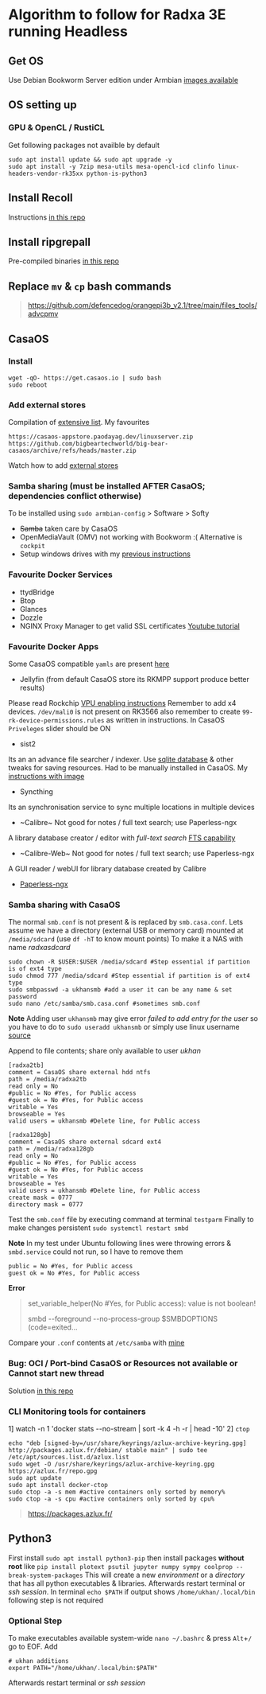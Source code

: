 # Algorithm to follow for Radxa 3E running Headless

## Get OS
Use Debian Bookworm Server edition under Armbian [images available](https://www.armbian.com/radxa-zero-3/)
## OS setting up
### GPU & OpenCL / RustiCL
Get following packages not availble by default
```
sudo apt install update && sudo apt upgrade -y
sudo apt install -y 7zip mesa-utils mesa-opencl-icd clinfo linux-headers-vendor-rk35xx python-is-python3 
```
## Install Recoll 
Instructions [in this repo](https://github.com/defencedog/radxazero3E/tree/main/recoll_debian)
## Install ripgrepall
Pre-compiled binaries [in this repo](https://github.com/defencedog/orangepi3b_v2.1/tree/main/files_tools/ripgrep-all)
## Replace `mv` & `cp` bash commands
> https://github.com/defencedog/orangepi3b_v2.1/tree/main/files_tools/advcpmv
## CasaOS
### Install
```
wget -qO- https://get.casaos.io | sudo bash
sudo reboot
```
### Add external stores
Compilation of [extensive list](https://awesome.casaos.io/content/3rd-party-app-stores/list.html). My favourites
```
https://casaos-appstore.paodayag.dev/linuxserver.zip
https://github.com/bigbeartechworld/big-bear-casaos/archive/refs/heads/master.zip
```
Watch how to add [external stores](https://community.zimaspace.com/t/how-to-add-casaos-linuxserver-app-store-to-casaos/292/1)
### Samba sharing (must be installed AFTER CasaOS; dependencies conflict otherwise)
To be installed using `sudo armbian-config` > Software > Softy
- ~~Samba~~ taken care by CasaOS
- OpenMediaVault (OMV) not working with Bookworm :( Alternative is `cockpit`
- Setup windows drives with my [previous instructions](https://github.com/defencedog/orangepi3b_v2.1/blob/main/SAMBA_NAS_Videos.md)
### Favourite Docker Services
- ttydBridge
- Btop
- Glances
- Dozzle
- NGINX Proxy Manager to get valid SSL certificates [Youtube tutorial](https://www.youtube.com/watch?v=qlcVx-k-02E)
### Favourite Docker Apps
Some CasaOS compatible `yamls` are present [here](https://github.com/defencedog/radxazero3E/tree/main/CasaOS_yaml)
- Jellyfin (from default CasaOS store its RKMPP support produce better results)

Please read Rockchip [VPU enabling instructions](https://jellyfin.org/docs/general/administration/hardware-acceleration/rockchip/) Remember to add x4 devices.  `/dev/mali0` is not present on RK3566 also remember to create `99-rk-device-permissions.rules` as written in instructions. In CasaOS `Priveleges` slider should be ON
- sist2

Its an an advance file searcher / indexer. Use [sqlite database](https://github.com/defencedog/radxazero3E/blob/main/CasaOS_yaml/sist2_less_resource.yaml) & other tweaks for saving resources. Had to be manually installed in CasaOS. My [instructions with image](https://github.com/simon987/sist2/issues/499#issue-2583469960)
- Syncthing

Its an synchronisation service to sync multiple locations in multiple devices
- ~Calibre~ Not good for notes / full text search; use Paperless-ngx

A library database creator / editor with _full-text search_ [FTS capability](https://calibre-ebook.com/new-in/fifteen)
- ~Calibre-Web~ Not good for notes / full text search; use Paperless-ngx

A GUI reader / webUI for library database created by Calibre
- [Paperless-ngx](https://github.com/defencedog/radxazero3E/tree/main/paperless-ngx) 
### Samba sharing with CasaOS
The normal `smb.conf` is not present & is replaced by `smb.casa.conf`. Lets assume we have a directory (external USB or memory card) mounted at `/media/sdcard` (use `df -hT` to know mount points) To make it a NAS with name _radxasdcard_
```
sudo chown -R $USER:$USER /media/sdcard #Step essential if partition is of ext4 type
sudo chmod 777 /media/sdcard #Step essential if partition is of ext4 type
sudo smbpasswd -a ukhansmb #add a user it can be any name & set password
sudo nano /etc/samba/smb.casa.conf #sometimes smb.conf
```
**Note** Adding user `ukhansmb` may give error _failed to add entry for the user_ so you have to do to `sudo useradd ukhansmb` or simply use linux username [source](https://askubuntu.com/a/362864/110979)

Append to file contents; share only available to user _ukhan_
```
[radxa2tb]
comment = CasaOS share external hdd ntfs
path = /media/radxa2tb
read only = No
#public = No #Yes, for Public access
#guest ok = No #Yes, for Public access
writable = Yes
browseable = Yes
valid users = ukhansmb #Delete line, for Public access

[radxa128gb]
comment = CasaOS share external sdcard ext4
path = /media/radxa128gb
read only = No
#public = No #Yes, for Public access
#guest ok = No #Yes, for Public access
writable = Yes
browseable = Yes
valid users = ukhansmb #Delete line, for Public access
create mask = 0777
directory mask = 0777
```
Test the `smb.conf` file by executing command at terminal `testparm` Finally to make changes persistent `sudo systemctl restart smbd`

**Note** In my test under Ubuntu following lines were throwing errors & `smbd.service` could not run, so I have to remove them
```
public = No #Yes, for Public access
guest ok = No #Yes, for Public access
```
**Error**
> set_variable_helper(No #Yes, for Public access): value is not boolean!
>
> smbd --foreground --no-process-group $SMBDOPTIONS (code=exited...
> 
Compare your `.conf` contents at `/etc/samba` with [mine](https://github.com/defencedog/radxazero3E/tree/main/etc_samba)
### Bug: OCI / Port-bind CasaOS or Resources not available or Cannot start new thread
Solution [in this repo](https://github.com/defencedog/radxazero3E/blob/main/CasaOS_Docker_Container_Bug.md)

### CLI Monitoring tools for containers
1] watch -n 1 'docker stats --no-stream | sort -k 4 -h -r | head -10'
2] `ctop`
```
echo "deb [signed-by=/usr/share/keyrings/azlux-archive-keyring.gpg] http://packages.azlux.fr/debian/ stable main" | sudo tee /etc/apt/sources.list.d/azlux.list
sudo wget -O /usr/share/keyrings/azlux-archive-keyring.gpg  https://azlux.fr/repo.gpg
sudo apt update
sudo apt install docker-ctop
sudo ctop -a -s mem #active containers only sorted by memory%
sudo ctop -a -s cpu #active containers only sorted by cpu%
```
> https://packages.azlux.fr/

## Python3
First install `sudo apt install python3-pip` then install packages **without root** like `pip install plotext psutil jupyter numpy sympy coolprop --break-system-packages` This will create a new _environment_ or a _directory_ that has all python executables & libraries. Afterwards restart terminal or _ssh session_. In terminal `echo $PATH` if output shows `/home/ukhan/.local/bin` following step is not required
### Optional Step
To make executables available system-wide `nano ~/.bashrc` & press `Alt`+`/` go to EOF. Add
```
# ukhan additions
export PATH="/home/ukhan/.local/bin:$PATH"
```
Afterwards restart terminal or _ssh session_

